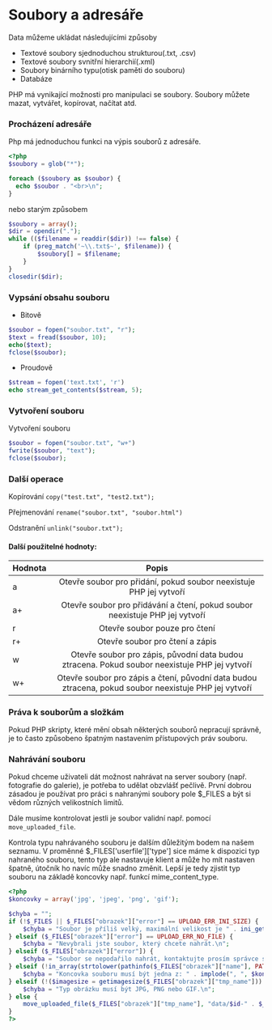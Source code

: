 # Soubory a adresáře
Data můžeme ukládat následujícími způsoby
- Textové soubory sjednoduchou strukturou(.txt, .csv)
- Textové soubory svnitřní hierarchií(.xml)
- Soubory binárního typu(otisk paměti do souboru)
- Databáze

PHP má vynikající možnosti pro manipulaci se soubory. Soubory můžete mazat, vytvářet, kopírovat, načítat atd.

### Procházení adresáře
Php má jednoduchou funkci na výpis souborů z adresáře.

```php
<?php
$soubory = glob("*");

foreach ($soubory as $soubor) {
  echo $soubor . "<br>\n";
}

```

nebo starým způsobem
```php
$soubory = array();
$dir = opendir(".");
while (($filename = readdir($dir)) !== false) {
    if (preg_match('~\\.txt$~', $filename)) {
        $soubory[] = $filename;
    }
}
closedir($dir);
```


### Vypsání obsahu souboru

- Bitově

```php
$soubor = fopen("soubor.txt", "r");
$text = fread($soubor, 10);
echo($text);
fclose($soubor);
```

- Proudově

```php
$stream = fopen('text.txt', 'r')
echo stream_get_contents($stream, 5);
```

### Vytvoření souboru

Vytvoření souboru

```php
$soubor = fopen("soubor.txt", "w+")
fwrite($soubor, "text");
fclose($soubor);
```

### Další operace

Kopírování
`copy("test.txt", "test2.txt");`

Přejmenování
`rename("soubor.txt", "soubor.html")`

Odstranění
`unlink("soubor.txt");`

#### Další použitelné hodnoty:

| Hodnota        | Popis           | 
| ------------- |:-------------:| 
| a      | Otevře soubor pro přidání, pokud soubor neexistuje PHP jej vytvoří | 
| a+      | Otevře soubor pro přidávání a čtení, pokud soubor neexistuje PHP jej vytvoří     | 
| r | Otevře soubor pouze pro čtení   | 
| r+  | Otevře soubor pro čtení a zápis    | 
| w | Otevře soubor pro zápis, původní data budou ztracena. Pokud soubor neexistuje PHP jej vytvoří    | 
| w+  | Otevře soubor pro zápis a čtení, původní data budou ztracena, pokud soubor neexistuje PHP jej vytvoří   | 

### Práva k souborům a složkám

Pokud PHP skripty, které mění obsah některých souborů nepracují správně, je to často způsobeno špatným nastavením přístupových práv souboru.

### Nahrávání souboru

Pokud chceme uživateli dát možnost nahrávat na server soubory (např. fotografie do galerie), je potřeba to udělat obzvlášť pečlivě. První dobrou zásadou je používat pro práci s nahranými soubory pole $_FILES a být si vědom různých velikostních limitů.

Dále musíme kontrolovat jestli je soubor validní např. pomocí `move_uploaded_file`.

Kontrola typu nahrávaného souboru je dalším důležitým bodem na našem seznamu. V proměnné $_FILES['userfile']['type'] sice máme k dispozici typ nahraného souboru, tento typ ale nastavuje klient a může ho mít nastaven špatně, útočník ho navíc může snadno změnit. Lepší je tedy zjistit typ souboru na základě koncovky např. funkcí mime_content_type.

```php
<?php
$koncovky = array('jpg', 'jpeg', 'png', 'gif');

$chyba = "";
if (!$_FILES || $_FILES["obrazek"]["error"] == UPLOAD_ERR_INI_SIZE) {
    $chyba = "Soubor je příliš velký, maximální velikost je " . ini_get('upload_max_filesize') . ".\n";
} elseif ($_FILES["obrazek"]["error"] == UPLOAD_ERR_NO_FILE) {
    $chyba = "Nevybrali jste soubor, který chcete nahrát.\n";
} elseif ($_FILES["obrazek"]["error"]) {
    $chyba = "Soubor se nepodařilo nahrát, kontaktujte prosím správce serveru.\n";
} elseif (!in_array(strtolower(pathinfo($_FILES["obrazek"]["name"], PATHINFO_EXTENSION)), $koncovky)) {
    $chyba = "Koncovka souboru musí být jedna z: " . implode(", ", $koncovky) . ".\n";
} elseif (!($imagesize = getimagesize($_FILES["obrazek"]["tmp_name"])) || $imagesize[2] > 3) {
    $chyba = "Typ obrázku musí být JPG, PNG nebo GIF.\n";
} else {
    move_uploaded_file($_FILES["obrazek"]["tmp_name"], "data/$id-" . $_FILES["obrazek"]["name"]);
}
?>
```
